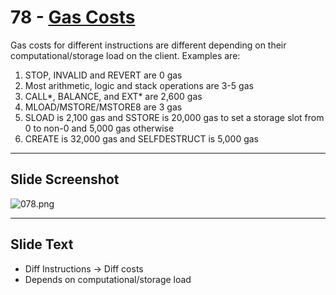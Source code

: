 # 78 - [Gas Costs](Gas%20Costs.md)

Gas costs for different instructions are different depending on their computational/storage load on the client. Examples are:
1. STOP, INVALID and REVERT are 0 gas
2. Most arithmetic, logic and stack operations are 3-5 gas
3. CALL\*, BALANCE, and EXT\* are 2,600 gas
4. MLOAD/MSTORE/MSTORE8 are 3 gas
5. SLOAD is 2,100 gas and SSTORE is 20,000 gas to set a storage slot from 0 to non-0 and 5,000 gas otherwise
6. CREATE is 32,000 gas and SELFDESTRUCT is 5,000 gas 
___
## Slide Screenshot
![078.png](../../images/ethereum101/078.png)
___
## Slide Text
- Diff Instructions -> Diff costs
- Depends on computational/storage load

